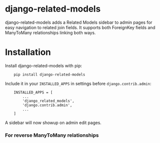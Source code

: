 # django-related-models

django-related-models adds a Related Models sidebar to admin pages for easy navigation to related join fields. It supports both ForeignKey fields and ManyToMany relationships linking both ways.

# Installation

Install django-related-models with pip:
```
    pip install django-related-models
```

Include it in your `INSTALLED_APPS` in settings before `django.contrib.admin`:
```
    INSTALLED_APPS = [
        ...
        'django_related_models',
        'django.contrib.admin',
        ...
    ]
```

A sidebar will now showup on admin edit pages.

### For reverse ManyToMany relationships
